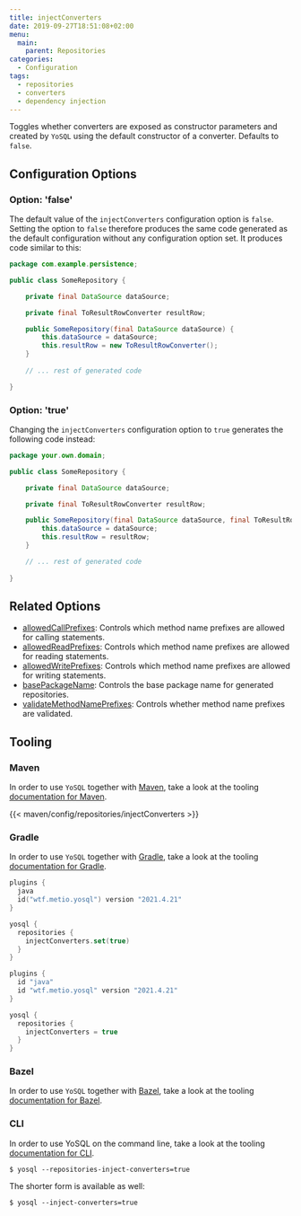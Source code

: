```yaml
---
title: injectConverters
date: 2019-09-27T18:51:08+02:00
menu:
  main:
    parent: Repositories
categories:
  - Configuration
tags:
  - repositories
  - converters
  - dependency injection
---
```


Toggles whether converters are exposed as constructor parameters and created by `YoSQL` using the default constructor of a converter. Defaults to `false`.

## Configuration Options

### Option: 'false'

The default value of the `injectConverters` configuration option is `false`. Setting the option to `false` therefore produces the same code generated as the default configuration without any configuration option set. It produces code similar to this:

```java
package com.example.persistence;

public class SomeRepository {

    private final DataSource dataSource;

    private final ToResultRowConverter resultRow;

    public SomeRepository(final DataSource dataSource) {
        this.dataSource = dataSource;
        this.resultRow = new ToResultRowConverter();
    }
    
    // ... rest of generated code

}
```

### Option: 'true'

Changing the `injectConverters` configuration option to `true` generates the following code instead:

```java
package your.own.domain;

public class SomeRepository {

    private final DataSource dataSource;

    private final ToResultRowConverter resultRow;

    public SomeRepository(final DataSource dataSource, final ToResultRowConverter resultRow) {
        this.dataSource = dataSource;
        this.resultRow = resultRow;
    }

    // ... rest of generated code
    
}
```

## Related Options

- [allowedCallPrefixes](../allowedcallprefixes/): Controls which method name prefixes are allowed for calling statements.
- [allowedReadPrefixes](../allowedreadprefixes/): Controls which method name prefixes are allowed for reading statements.
- [allowedWritePrefixes](../allowedwriteprefixes/): Controls which method name prefixes are allowed for writing statements.
- [basePackageName](../basepackagename/): Controls the base package name for generated repositories.
- [validateMethodNamePrefixes](../validatemethodnameprefixes/): Controls whether method name prefixes are validated.

## Tooling

### Maven

In order to use `YoSQL` together with [Maven](https://maven.apache.org/), take a look at the tooling [documentation for Maven](/tooling/maven/).

{{< maven/config/repositories/injectConverters >}}

### Gradle

In order to use `YoSQL` together with [Gradle](https://gradle.org/), take a look at the tooling [documentation for Gradle](/tooling/gradle/).

```kotlin
plugins {
  java
  id("wtf.metio.yosql") version "2021.4.21"
}

yosql {
  repositories {
    injectConverters.set(true)
  }
}
```

```groovy
plugins {
  id "java"
  id "wtf.metio.yosql" version "2021.4.21"
}

yosql {
  repositories {
    injectConverters = true
  }
}
```

### Bazel

In order to use `YoSQL` together with [Bazel](https://bazel.build/), take a look at the tooling [documentation for Bazel](/tooling/bazel/).

### CLI

In order to use YoSQL on the command line, take a look at the tooling [documentation for CLI](/tooling/cli/).

```shell
$ yosql --repositories-inject-converters=true
```

The shorter form is available as well:

```shell
$ yosql --inject-converters=true
```
